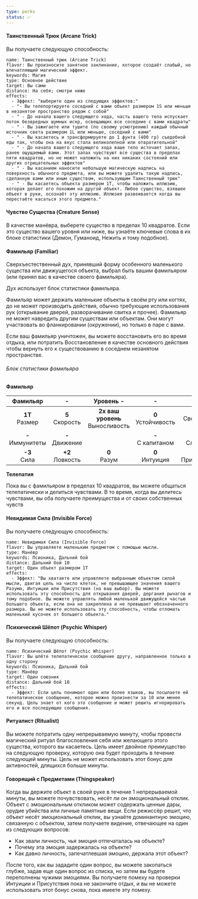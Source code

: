 ```yaml
---
type: perks
status: ✅
---
```

#### Таинственный Трюк (Arcane Trick)

Вы получаете следующую способность:

```ds-ab
name: Таинственный трюк (Arcane Trick)
flavor: Вы произносите занятное заклинание, которое создаёт слабый, но впечатляющий магический эффект.
keywords: Магия
type: Основное действие
target: Вы сами
distance: На себя; смотри ниже
effects:
  - Эффект: "выберите один из следующих эффектов:"
  - "- Вы телепортируете соседний с вами объект размером 1S или меньше в незанятое пространство рядом с собой"
  - " - До начала вашего следующего хода, часть вашего тела испускает поток безвредных шумных искр, освещающих все соседние с вами квадраты"
  - " - Вы зажигаете или тушите (по своему усмотрению) каждый обычный источник света размером 1L или меньше, соседний с вами"
  - " - Вы касаетесь и трансформируете до 1 фунта (400 гр) съедобной еды так, чтобы она на вкус стала великолепной или отвратительной"
  - " - До начала вашего следующего хода ваше тело источает запах, ранее ощущаемый вами. Этот запах чувствуют все существа в пределах пяти квадратов, но не может наложить на них никаких состояний или других отрицательных эффектов"
  - " - Вы касанием наносите небольшую магическую надпись на поверхность обычного предмета, или вы можете удалить такую надпись, сделанную вами или иным существом, использующим Таинственный трюк"
  - " - Вы касаетесь объекта размером 1T, чтобы наложить иллюзию, которая делает его похожим на другой объект. Любое существо, взявшее объект в руки, осознаёт эту иллюзию. Иллюзия развеивается когда вы перестаёте касаться этого предмета."
```


#### Чувство Существа (Creature Sense)

В качестве манёвра, выберете существо в пределах 10 квадратов. Если это существо вашего уровня или ниже, вы узнаёте ключевые слова в их блоке статистики (Демон, Гуманоид, Нежить и тому подобное).

#### Фамильяр (Familiar)

Сверхъестественный дух, принявший форму особенного маленького существа или движущегося объекта, выбрал быть вашим фамильяром (или принял вас в качестве своего фамильяра).

Дух использует блок статистики фамильяра.

Фамильяр может держать маленькие объекты в своём рту или когтях, до не может производить действия, обычно требующие использования рук (открывание дверей, разворачивание свитка и прочее). Фамильяр не может навредить другим существам или объектам. Они могут участвовать во фланкировании (окружении), но только в паре с вами.

Если ваш фамильяр уничтожен, вы можете восстановить его во время отдыха, или потратить Восстановление в качестве основного действия чтобы вернуть его к существованию в соседнем незанятом пространстве. 
###### Блок статистики фамильяра

**Фамильяр**

|       Фамильяр        |          -           |              Уровень -               |            -            |           EV -            |
| :-------------------: | :------------------: | :----------------------------------: | :---------------------: | :-----------------------: |
|  **1T**<br/> Размер   | **5**<br/> Скорость  | **2x ваш уровень**<br/> Выносливость | **0**<br/> Устойчивость | **-**<br/> Свободный удар |
| **-**<br/> Иммунитеты | **-**<br/> Движение  |                                      | **-**<br/> С капитаном  |    **-**<br/> Слабости    |
|   **-3**<br/> Сила    | **+2**<br/> Ловкость |           **0**<br/> Разум           |   **0**<br/> Интуиция   |  **+1**<br/> Присутствие  |

**Телепатия**

Пока вы с фамильяром в пределах 10 квадратов, вы можете общаться телепатически и делиться чувствами. В то время, когда вы делитесь чувствами, вы оба получаете преимущества и от своих собственных чувств

#### Невидимая Сила (Invisible Force)

Вы получаете следующую способность:

```ds-ability
name: Невидимая Сила (Invisible Force)
flavor: Вы управляете маленьким предметом с помощью мысли.
type: Манёвр
keywords: Псионика, Дальний бой
distance: Дальний бой 10
target: Один объект размером 1T
effects:
  - Эффект: "Вы хватаете или управляете выбранным объектом силой мысли, двигая цель на число клеток, не превышающее значения вашего Разума, Интуиции или Присутствия (на ваш выбор). Вы можете использовать эту способность для открывания дверей, дергания рычагов и тому подобное. Вы можете управлять любой маленькой движущейся частью большего объекта, если она не закреплена и не превышает обозначенного размера. Вы не можете использовать эту способность, чтобы отломать маленький кусочек от большего объекта."

```

#### Психический Шёпот (Psychic Whisper)

Вы получаете следующую способность:

```ds-ab
name: Психический Шёпот (Psychic Whisper)
flavor: Вы шлёте телепатическое сообщение другу, направленное только в одну сторону
keywords: Псионика, Дальний бой
type: Манёвр
target: Один союзник
distance: Дальний бой 10
effects:
  - Эффект: Eсли цель понимает один или более языков, вы посылаете ей телепатическое сообщение, которое можно произнести за 10 или менее секунд. Цель знает от кого это сообщение и может решить игнорировать его и все последующие сообщения.
```

#### Ритуалист (Ritualist)

Вы можете потратить одну непрерываемую минуту, чтобы провести магический ритуал благословления себя или желающего этого существа, которого вы касаетесь. Цель имеет двойное преимущество на следующую проверку, которую она будет проходить в течение следующей минуты. Цель не может использовать этот бонус для активностей, длящихся больше минуты. 

#### Говорящий с Предметами (Thingspeaker)

Когда вы держите объект в своей руке в течение 1 непрерываемой минуты, вы можете почувствовать, несёт ли он эмоциональный отклик. Объект с эмоциональным откликом может содержать ценные дары, орудие убийства или личные памятные вещи. Если режиссёр решит, что объект несёт эмоциональный отклик, вы узнаёте доминантную эмоцию, связанную с объектом, затем получаете видение, отвечающее на один из следующих вопросов:

- Как звали личность, чья эмоция отпечаталась на объекте?
- Почему эта эмоция задержалась на объекте?
- Как давно личность, запечатлевшая эмоцию, держала этот объект?

После того, как вы зададите один вопрос, вы можете закопаться глубже, задав еще один вопрос из списка, но затем вы будете переполнены чужими эмоциями. Вы получаете помеху на проверки Интуиции и Присутствия пока не закончите отдых, и вы не можете использовать этот бонус снова, пока имеете эту помеху.



